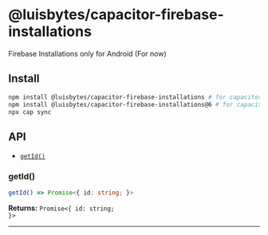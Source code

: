 # @luisbytes/capacitor-firebase-installations

Firebase Installations only for Android (For now)

## Install

```bash
npm install @luisbytes/capacitor-firebase-installations # for capacitor v7
npm install @luisbytes/capacitor-firebase-installations@6 # for capacitor v6
npx cap sync
```

## API

<docgen-index>

* [`getId()`](#getid)

</docgen-index>

<docgen-api>
<!--Update the source file JSDoc comments and rerun docgen to update the docs below-->

### getId()

```typescript
getId() => Promise<{ id: string; }>
```

**Returns:** <code>Promise&lt;{ id: string; }&gt;</code>

--------------------

</docgen-api>

